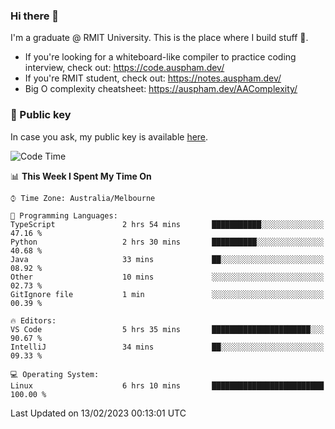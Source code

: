 ### Hi there 👋

I'm a graduate @ RMIT University. This is the place where I build stuff 👀. 

- If you're looking for a whiteboard-like compiler to practice coding interview, check out: https://code.auspham.dev/
- If you're RMIT student, check out: https://notes.auspham.dev/
- Big O complexity cheatsheet: https://auspham.dev/AAComplexity/

### 🔑 Public key

In case you ask, my public key is available [here](https://public.auspham.dev/).

<!--START_SECTION:waka-->
![Code Time](http://img.shields.io/badge/Code%20Time-946%20hrs%2048%20mins-blue)

📊 **This Week I Spent My Time On** 

```text
⌚︎ Time Zone: Australia/Melbourne

💬 Programming Languages: 
TypeScript               2 hrs 54 mins       ███████████░░░░░░░░░░░░░░   47.16 % 
Python                   2 hrs 30 mins       ██████████░░░░░░░░░░░░░░░   40.68 % 
Java                     33 mins             ██░░░░░░░░░░░░░░░░░░░░░░░   08.92 % 
Other                    10 mins             ░░░░░░░░░░░░░░░░░░░░░░░░░   02.73 % 
GitIgnore file           1 min               ░░░░░░░░░░░░░░░░░░░░░░░░░   00.39 % 

🔥 Editors: 
VS Code                  5 hrs 35 mins       ██████████████████████░░░   90.67 % 
IntelliJ                 34 mins             ██░░░░░░░░░░░░░░░░░░░░░░░   09.33 % 

💻 Operating System: 
Linux                    6 hrs 10 mins       █████████████████████████   100.00 % 

```


 Last Updated on 13/02/2023 00:13:01 UTC
<!--END_SECTION:waka-->

<!--
**rockmanvnx6/rockmanvnx6** is a ✨ _special_ ✨ repository because its `README.md` (this file) appears on your GitHub profile.

Here are some ideas to get you started:

- 🔭 I’m currently working on ...
- 🌱 I’m currently learning ...
- 👯 I’m looking to collaborate on ...
- 🤔 I’m looking for help with ...
- 💬 Ask me about ...
- 📫 How to reach me: ...
- 😄 Pronouns: ...
- ⚡ Fun fact: ...
-->
